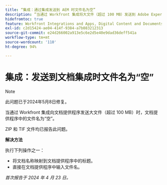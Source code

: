 ```yaml
---
title: “集成：通过集成发送到 AEM 时文件名为空”
description: ”当通过 Workfront 集成将大文件（超过 100 MB）发送到 Adobe Experience Manager 时，AEM 中的文件名为空。“
hidefromtoc: true
feature: Workfront Integrations and Apps, Digital Content and Documents
exl-id: c2d15424-ae04-414f-9384-a7b083212313
source-git-commit: e24d266002a913e5c6e2d5e40e9dad36deff541a
workflow-type: tm+mt
source-wordcount: '110'
ht-degree: 94%

---
```


# 集成：发送到文档集成时文件名为“空”

>[!NOTE]
>
>此问题已于2024年5月8日修复。

当通过 Workfront 集成向文档提供程序发送大文件（超过 100 MB）时，文档提供程序中的文件名为“空”。

ZIP 和 TIF 文件均已报告此问题。

**解决方法**

执行下列操作之一：

* 将文档名称映射到文档提供程序中的标题。
* 直接在文档提供程序中输入文件名。

_首次报告于 2024 年 4 月 23 日。_

